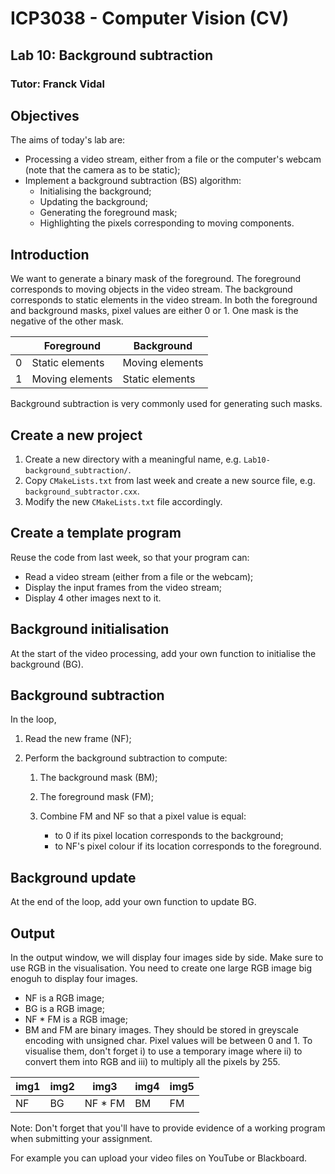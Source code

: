 # ICP3038 - Computer Vision (CV)
## Lab 10: Background subtraction
### Tutor: Franck Vidal

## Objectives

The aims of today's lab are:

- Processing a video stream, either from a file or the computer's webcam (note that the camera as to be static);
- Implement a background subtraction (BS) algorithm:
    - Initialising the background;
    - Updating the background;
    - Generating the foreground mask;
    - Highlighting the pixels corresponding to moving components.

## Introduction
We want to generate a binary mask of the foreground.
The foreground corresponds to moving objects in the video stream.
The background corresponds to static elements in the video stream.
In both the foreground and background masks, pixel values are either 0 or 1. One mask is the negative of the other mask.

|   | Foreground      | Background      |
|---|-----------------|-----------------|
| 0 | Static elements | Moving elements |
| 1 | Moving elements | Static elements |

Background subtraction is very commonly used for generating such masks.

## Create a new project

1. Create a new directory with a meaningful name, e.g. `Lab10-background_subtraction/`.
2. Copy `CMakeLists.txt` from last week and create a new source file, e.g. `background_subtractor.cxx`.
3. Modify the new `CMakeLists.txt` file accordingly.

## Create a template program

Reuse the code from last week, so that your program can:

- Read a video stream (either from a file or the webcam);
- Display the input frames from the video stream;
- Display 4 other images next to it.

## Background initialisation

At the start of the video processing, add your own function to initialise the background (BG).

## Background subtraction

In the loop,

1. Read the new frame (NF);
2. Perform the background subtraction to compute:

    1. The background mask (BM);
    2. The foreground mask (FM);
    3. Combine FM and NF so that a pixel value is equal:

        - to 0 if its pixel location corresponds to the background;
        - to NF's pixel colour if its location corresponds to the foreground.

## Background update

At the end of the loop, add your own function to update BG.

## Output

In the output window, we will display four images side by side. Make sure to use RGB in the visualisation. You need to create one large RGB image big enoguh to display four images.

- NF is a RGB image;
- BG is a RGB image;
- NF * FM is a RGB image;
- BM and FM are binary images. They should be stored in greyscale encoding with unsigned char. Pixel values will be between 0 and 1. To visualise them, don't forget i) to use a temporary image where ii)  to convert them into RGB and iii) to multiply all the pixels by 255.

| img1 | img2 |   img3  | img4 | img5 |
|------|------|---------|------|------|
|  NF  |  BG  | NF * FM |  BM  |  FM  |


Note: Don't forget that you'll have to provide evidence of a working program when submitting your assignment.
<!--For example, Fig.~\ref{fig:screenshot2} shows my fish tank. -->For example you can upload your video files on YouTube or Blackboard<!--, see [https://www.youtube.com/watch?v=RbH2bdrNGbc](https://www.youtube.com/watch?v=RbH2bdrNGbc)-->.
